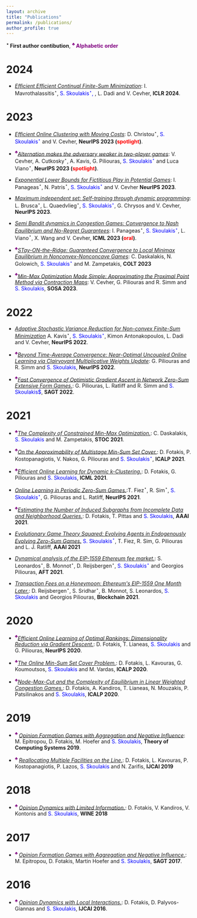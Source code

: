 ```yaml
---
layout: archive
title: "Publications"
permalink: /publications/
author_profile: true
---
```


**$^\star$ First author contibution**, **<span style="color:purple;">$^\clubsuit$ Alphabetic order</span>**

2024
======
* [<em>Efficient Efficient Continual Finite-Sum Minimization</em>](https://sskoul.github.io/files/continual.pdf): I. Mavrothalassitis$^\star$, <span style="color:blue;">S. Skoulakis$^\star$, </span>, L. Dadi and V. Cevher, **ICLR 2024**.



2023
======

* [<em>Efficient Online Clustering with Moving Costs</em>](https://sskoul.github.io/files/clustering.pdf): D. Christou$^\star$, <span style="color:blue;">S. Skoulakis$^\star$ </span> and V. Cevher, **NeurIPS 2023 (<span style="color:red">spotlight</span>)**.


* **<span style="color:purple;">$^\clubsuit$</span>**[<em>Alternation makes the adversary weaker in two-player games</em>](https://sskoul.github.io/files/alternation.pdf): V. Cevher, A. Cutkosky$^\star$, A. Kavis, G. Piliouras, <span style="color:blue;">S. Skoulakis$^\star$</span> and Luca Viano$^\star$, **NeurIPS 2023 (<span style="color:red">spotlight</span>)**.

* [<em>Exponential Lower Bounds for Fictitious Play in Potential Games</em>](https://sskoul.github.io/files/fictitious.pdf): I. Panageas$^\star$, N. Patris$^\star$, <span style="color:blue;">S. Skoulakis$^\star$</span> and V. Cevher  **NeurIPS 2023**.

* [<em>Maximum independent set: Self-training through dynamic programming</em>](https://sskoul.github.io/files/MIS.pdf): L. Brusca$^\star$, L. Quaedvlieg$^\star$, <span style="color:blue;">S. Skoulakis$^\star$</span>, G. Chrysos and V. Cevher, **NeurIPS 2023**.


* [<em>Semi Bandit dynamics in Congestion Games: Convergence to Nash Equilibrium and No-Regret Guarantees</em>](https://sskoul.github.io/files/congestion.pdf): I. Panageas$^\star$, <span style="color:blue;">S. Skoulakis$^\star$</span>, L. Viano$^\star$, X. Wang and V. Cevher, **ICML 2023 (<span style="color:red">oral</span>)**.

* **<span style="color:purple;">$^\clubsuit$</span>**[<em>STay-ON-the-Ridge: Guaranteed Convergence to Local Minimax Equilibrium in Nonconvex-Nonconcave Games</em>](https://sskoul.github.io/files/STONR.pdf): C. Daskalakis, N. Golowich, <span style="color:blue;">S. Skoulakis$^\star$</span> and M. Zampetakis, **COLT 2023**

* **<span style="color:purple;">$^\clubsuit$</span>**[<em>Min-Max Optimization Made Simple: Approximating the Proximal Point Method via Contraction Maps</em>](https://sskoul.github.io/files/contraction.pdf): V. Cevher, G. Piliouras and R. Simm and <span style="color:blue;">S. Skoulakis</span>, **SOSA 2023**.

2022
======
* [<em>Adaptive Stochastic Variance Reduction for Non-convex Finite-Sum Minimization</em>](https://sskoul.github.io/files/Adaspider.pdf) A. Kavis$^\star$, <span style="color:blue;">S. Skoulakis$^\star$</span>, Kimon Antonakopoulos, L. Dadi and V. Cevher, **NeurIPS 2022**.

* **<span style="color:purple;">$^\clubsuit$</span>**[<em>Beyond Time-Average Convergence: Near-Optimal Uncoupled Online Learning via Clairvoyant Multiplicative Weights Update</em>](https://sskoul.github.io/files/Clairvoyant.pdf): G. Piliouras and R. Simm and <span style="color:blue;">S. Skoulakis</span>, **NeurIPS 2022**.

* **<span style="color:purple;">$^\clubsuit$</span>**[<em>Fast Convergence of Optimistic Gradient Ascent in Network Zero-Sum Extensive Form Games.</em>](https://sskoul.github.io/files/EFGs.pdf): G. Piliouras, L. Ratliff and R. Simm and <span style="color:blue;">S. Skoulakis$</span>, **SAGT 2022**.

2021
======

* **<span style="color:purple;">$^\clubsuit$</span>**[<em>The Complexity of Constrained Min-Max Optimization.</em>](https://sskoul.github.io/files/local_min_max.pdf): C. Daskalakis, <span style="color:blue;">S. Skoulakis</span> and M. Zampetakis, **STOC 2021**.

* **<span style="color:purple;">$^\clubsuit$</span>**[<em>On the Approximability of Multistage Min-Sum Set Cover.</em>](https://sskoul.github.io/files/MultiStage_Min_Sum.pdf): D. Fotakis, P. Kostopanagiotis, V. Nakos, G. Piliouras and <span style="color:blue;">S. Skoulakis$^\star$</span>, **ICALP 2021**.

* **<span style="color:purple;">$^\clubsuit$</span>**[<em>Efficient Online Learning for Dynamic k-Clustering.</em>](https://sskoul.github.io/files/Learning_k_Centers.pdf): D. Fotakis, G. Piliouras and <span style="color:blue;">S. Skoulakis</span>, **ICML 2021**.

* [<em>Online Learning in Periodic Zero-Sum Games.</em>](https://sskoul.github.io/files/periodic_ZS.pdf):T. Fiez$^\star$, R. Sim$^\star$, <span style="color:blue;">S. Skoulakis$^\star$</span>, G. Piliouras and L. Ratliff, **NeurIPS 2021**.

* **<span style="color:purple;">$^\clubsuit$</span>**[<em>Estimating the Number of Induced Subgraphs from Incomplete Data and Neighborhood Queries.</em>](https://sskoul.github.io/files/counting_triangles.pdf): D. Fotakis, T. Pittas and <span style="color:blue;">S. Skoulakis</span>, **AAAI 2021**.

* [<em>Evolutionary Game Theory Squared: Evolving Agents in Endogenously Evolving Zero-Sum Games.</em>](https://sskoul.github.io/files/evolutionary_game_theory.pdf) <span style="color:blue;">S. Skoulakis$^\star$</span>, T. Fiez, R. Sim, G. Piliouras and L. J. Ratliff, **AAAI 2021**

* [<em>Dynamical analysis of the EIP-1559 Ethereum fee market.</em>](https://sskoul.github.io/files/EIP.pdf): S. Leonardos$^\star$, B. Monnot$^\star$, D. Reijsbergen$^\star$, <span style="color:blue;">S. Skoulakis$^\star$</span> and Georgios Piliouras, **AFT 2021**.

* [<em>Transaction Fees on a Honeymoon: Ethereum's EIP-1559 One Month Later.</em>](https://sskoul.github.io/files/honeymoon.pdf): D. Reijsbergen$^\star$, S. Sridhar$^\star$, B. Monnot, S. Leonardos, <span style="color:blue;">S. Skoulakis</span> and Georgios Piliouras, **Blockchain 2021**.

2020
======

* **<span style="color:purple;">$^\clubsuit$</span>**[<em>Efficient Online Learning of Optimal Rankings: Dimensionality Reduction via Gradient Descent.</em>](https://sskoul.github.io/files/rankings.pdf): D. Fotakis, T. Lianeas, <span style="color:blue;">S. Skoulakis</span> and G. Piliouras, **NeurIPS 2020**.

* **<span style="color:purple;">$^\clubsuit$</span>**[<em>The Online Min-Sum Set Cover Problem.</em>](https://sskoul.github.io/files/Online_Min_Sum.pdf): D. Fotakis, L. Kavouras, G. Koumoutsos, <span style="color:blue;">S. Skoulakis</span> and M. Vardas, **ICALP 2020**.

* **<span style="color:purple;">$^\clubsuit$</span>**[<em>Node-Max-Cut and the Complexity of Equilibrium in Linear Weighted Congestion Games.</em>](https://sskoul.github.io/files/node_max_cut.pdf): D. Fotakis, A. Kandiros, T. Lianeas, N. Mouzakis, P. Patsilinakos and <span style="color:blue;">S. Skoulakis</span>, **ICALP 2020**.


2019
======

* **<span style="color:purple;">$^\clubsuit$ </span>**[<em>Opinion Formation Games with Aggregation and Negative Influence</em>](https://sskoul.github.io/files/opinion_formation_negative_influence.pdf): M. Epitropou, D. Fotakis, M. Hoefer and <span style="color:blue;">S. Skoulakis</span>, **Theory of Computing Systems 2019**.

* **<span style="color:purple;">$^\clubsuit$ </span>**[<em>Reallocating Multiple Facilities on the Line.</em>](https://sskoul.github.io/files/reallocation.pdf): D. Fotakis, L. Kavouras, P. Kostopanagiotis, P. Lazos, <span style="color:blue;">S. Skoulakis</span> and N. Zarifis, **IJCAI 2019**


2018
======

* **<span style="color:purple;">$^\clubsuit$ </span>**[<em>Opinion Dynamics with Limited Information.</em>](https://sskoul.github.io/files/opinion_dynamics_with_limited_information.pdf): D. Fotakis, V. Kandiros, V. Kontonis and <span style="color:blue;">S. Skoulakis</span>, **WINE 2018**

2017
======
* **<span style="color:purple;">$^\clubsuit$ </span>**[<em>Opinion Formation Games with Aggregation and Negative Influence.</em>](https://sskoul.github.io/files/opinion_formation_negative_influence.pdf): M. Epitropou, D. Fotakis, Martin Hoefer and <span style="color:blue;">S. Skoulakis</span>, **SAGT 2017**.

2016
======
* **<span style="color:purple;">$^\clubsuit$ </span>**[<em>Opinion Dynamics with Local Interactions.</em>](https://sskoul.github.io/files/opinion_dynamics_local_interactions.pdf): D. Fotakis, D. Palyvos-Giannas and <span style="color:blue;">S. Skoulakis</span>, **IJCAI 2016**.
